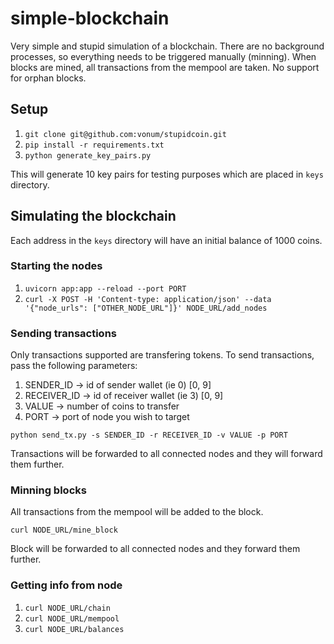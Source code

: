 # simple-blockchain

Very simple and stupid simulation of a blockchain.
There are no background processes, so everything needs to be triggered manually
(minning).
When blocks are mined, all transactions from the mempool are taken.
No support for orphan blocks.

## Setup
1. `git clone git@github.com:vonum/stupidcoin.git`
2. `pip install -r requirements.txt`
3. `python generate_key_pairs.py`

This will generate 10 key pairs for testing purposes which are placed in `keys`
directory.

## Simulating the blockchain
Each address in the `keys` directory will have an initial balance of 1000 coins.

### Starting the nodes
1. `uvicorn app:app --reload --port PORT`
2. `curl -X POST -H 'Content-type: application/json' --data '{"node_urls": ["OTHER_NODE_URL"]}' NODE_URL/add_nodes`

### Sending transactions
Only transactions supported are transfering tokens.
To send transactions, pass the following parameters:

1. SENDER_ID -> id of sender wallet (ie 0) [0, 9]
2. RECEIVER_ID -> id of receiver wallet (ie 3) [0, 9]
3. VALUE -> number of coins to transfer
4. PORT -> port of node you wish to target

`python send_tx.py -s SENDER_ID -r RECEIVER_ID -v VALUE -p PORT`

Transactions will be forwarded to all connected nodes and they will forward them
further.

### Minning blocks
All transactions from the mempool will be added to the block.

`curl NODE_URL/mine_block`

Block will be forwarded to all connected nodes and they forward them further.

### Getting info from node
1. `curl NODE_URL/chain`
2. `curl NODE_URL/mempool`
3. `curl NODE_URL/balances`
